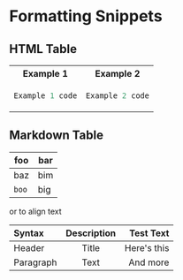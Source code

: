 # Formatting Snippets

## HTML Table

<table>
<tr>
<th>Example 1</th><th>Example 2</th>
</tr>
<tr>
<td>

```python
Example 1 code
```

</td>
<td>

```python
Example 2 code
```

</td>
</tr>
</table>

## Markdown Table

| foo | bar |
| --- | --- |
| baz | bim |
| `boo` | big |

or to align text

| Syntax      | Description | Test Text     |
| :---        |    :----:   |          ---: |
| Header      | Title       | Here's this   |
| Paragraph   | Text        | And more      |